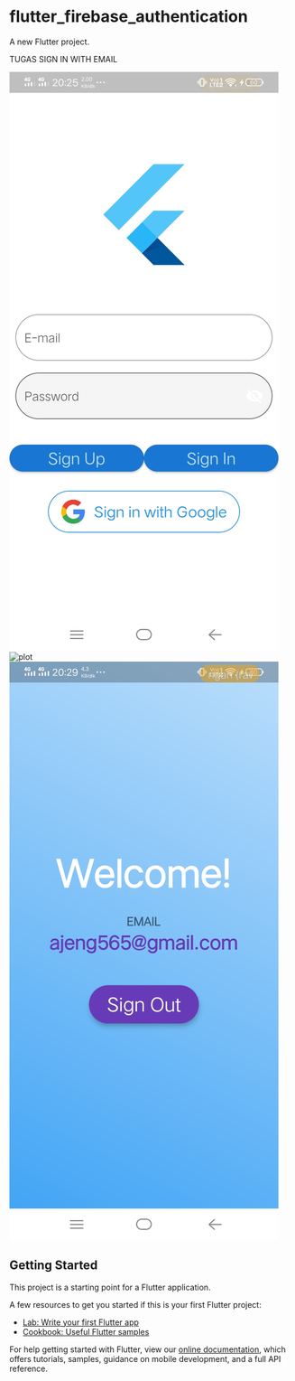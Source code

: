 # flutter_firebase_authentication

A new Flutter project.

TUGAS SIGN IN WITH EMAIL

![plot](./img/ss1.jpeg)
![plot](./img/gb1.jpeg)
![plot](./img/gb3.jpeg)

## Getting Started

This project is a starting point for a Flutter application.

A few resources to get you started if this is your first Flutter project:

- [Lab: Write your first Flutter app](https://flutter.dev/docs/get-started/codelab)
- [Cookbook: Useful Flutter samples](https://flutter.dev/docs/cookbook)

For help getting started with Flutter, view our
[online documentation](https://flutter.dev/docs), which offers tutorials,
samples, guidance on mobile development, and a full API reference.
